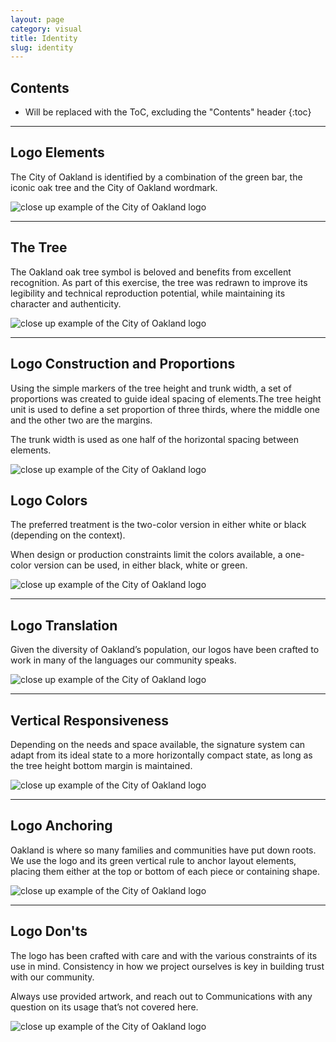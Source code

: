 ```yaml
---
layout: page
category: visual
title: Identity
slug: identity
---
```


## Contents

* Will be replaced with the ToC, excluding the "Contents" header
{:toc}

***

## Logo Elements

The City of Oakland is identified by a combination of the green bar, the iconic oak tree and the City of Oakland wordmark.

<img src="{{ site.baseurl }}/img/toolkit/identity/coo-artwork-logoelements.png" alt="close up example of the City of Oakland logo">

***

## The Tree

The Oakland oak tree symbol is beloved and benefits from excellent recognition. As part of this exercise, the tree was redrawn to improve its legibility and technical reproduction potential, while maintaining its character and authenticity.

<img src="{{ site.baseurl }}/img/toolkit/identity/coo-artwork-tree.png" alt="close up example of the City of Oakland logo">

***

## Logo Construction and Proportions

Using the simple markers of the tree height and trunk width, a set of proportions was created to guide ideal spacing of elements.The tree height unit is used to define a set proportion of three thirds, where the middle one and the other two are the margins.

The trunk width is used as one half of the horizontal spacing between elements.

<img src="{{ site.baseurl }}/img/toolkit/identity/coo-artwork-logoconstruction.png" alt="close up example of the City of Oakland logo">

## Logo Colors

The preferred treatment is the two-color version in either white or black (depending on the context).

When design or production constraints limit the colors available, a one-color version can be used, in either black, white or green.

<img src="{{ site.baseurl }}/img/toolkit/identity/coo-artwork-logocolors.png" alt="close up example of the City of Oakland logo">

***

## Logo Translation

Given the diversity of Oakland’s population, our logos have been crafted to work in many of the languages our community speaks.

<img src="{{ site.baseurl }}/img/toolkit/identity/coo-artwork-logolanguage.png" alt="close up example of the City of Oakland logo">

***

## Vertical Responsiveness

Depending on the needs and space available, the signature system can adapt from its ideal state to a more horizontally compact state, as long as the tree height bottom margin is maintained.

<img src="{{ site.baseurl }}/img/toolkit/identity/coo-artwork-verticalresponsiveness.png" alt="close up example of the City of Oakland logo">

***

## Logo Anchoring

Oakland is where so many families and communities have put down roots. We use the logo and its green vertical rule to anchor layout elements, placing them either at the top or bottom of each piece or containing shape.

<img src="{{ site.baseurl }}/img/toolkit/identity/coo-artwork-logoanchoring.png" alt="close up example of the City of Oakland logo">

***

## Logo Don'ts

The logo has been crafted with care and with the various constraints of its use in mind. Consistency in how we project ourselves is key in building trust with our community.

Always use provided artwork, and reach out to Communications with any question on its usage that’s not covered here.

<img src="{{ site.baseurl }}/img/toolkit/identity/coo-artwork-logodonts.png" alt="close up example of the City of Oakland logo">
